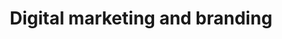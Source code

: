---
layout: category
category: digital-marketing-and-branding
title: Digital marketing and branding
description: Learn how to create a strong digital presence and grow your brand online.
permalink: /digital-marketing-and-branding/
---